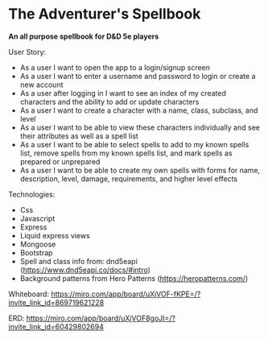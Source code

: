 # The Adventurer's Spellbook
**An all purpose spellbook for D&D 5e players**

User Story: 
- As a user I want to open the app to a login/signup screen
- As a user I want to enter a username and password to login or create a new account
- As a user after logging in I want to see an index of my created characters and the ability to add or update characters
- As a user I want to create a character with a name, class, subclass, and level
- As a user I want to be able to view these characters individually and see their attributes as well as a spell list
- As a user I want to be able to select spells to add to my known spells list, remove spells from my known spells list, and mark spells as prepared or unprepared
- As a user I want to be able to create my own spells with forms for name, description, level, damage, requirements, and higher level effects

Technologies:

- Css
- Javascript
- Express
- Liquid express views
- Mongoose
- Bootstrap
- Spell and class info from: dnd5eapi (https://www.dnd5eapi.co/docs/#intro)
- Background patterns from Hero Patterns (https://heropatterns.com/)


Whiteboard: https://miro.com/app/board/uXjVOF-fKPE=/?invite_link_id=869719621228

ERD: https://miro.com/app/board/uXjVOF8goJI=/?invite_link_id=60429802694